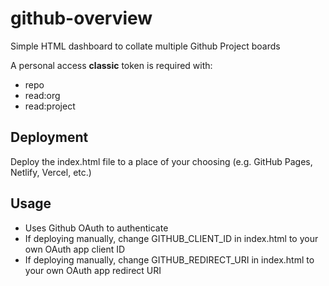 # github-overview
Simple HTML dashboard to collate multiple Github Project boards

A personal access **classic** token is required with:
- repo
- read:org
- read:project

## Deployment
Deploy the index.html file to a place of your choosing (e.g. GitHub Pages, Netlify, Vercel, etc.)

## Usage
- Uses Github OAuth to authenticate
- If deploying manually, change GITHUB_CLIENT_ID in index.html to your own OAuth app client ID
- If deploying manually, change GITHUB_REDIRECT_URI in index.html to your own OAuth app redirect URI
